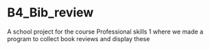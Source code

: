 # B4_Bib_review
A school project for the course Professional skills 1 where we made a program to collect book reviews and display these
